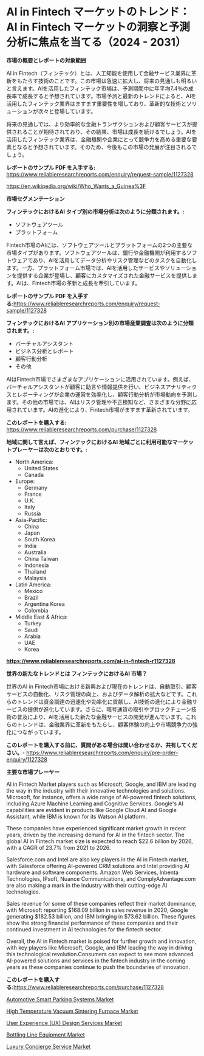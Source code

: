<p><h1>AI in Fintech マーケットのトレンド：AI in Fintech マーケットの洞察と予測分析に焦点を当てる（2024 - 2031）</h1></p><p><strong>市場の概要とレポートの対象範囲</strong></p>
<p><p>AI in Fintech（フィンテック）とは、人工知能を使用して金融サービス業界に革新をもたらす技術のことです。この市場は急速に拡大し、将来の見通しも明るいと言えます。AIを活用したフィンテック市場は、予測期間中に年平均7.4％の成長率で成長すると予想されています。市場予測と最新のトレンドによると、AIを活用したフィンテック業界はますます重要性を増しており、革新的な技術とソリューションが次々と登場しています。</p><p>将来の見通しでは、より効率的な金融トランザクションおよび顧客サービスが提供されることが期待されており、その結果、市場は成長を続けるでしょう。AIを活用したフィンテック業界は、金融機関や企業にとって競争力を高める重要な要素となると予想されています。そのため、今後もこの市場の発展が注目されるでしょう。</p></p>
<p><strong>レポートのサンプル PDF を入手する:</strong> <a href="https://www.reliableresearchreports.com/enquiry/request-sample/1127328">https://www.reliableresearchreports.com/enquiry/request-sample/1127328</a></p>
<p><a href="https://en.wikipedia.org/wiki/Who_Wants_a_Guinea%3F">https://en.wikipedia.org/wiki/Who_Wants_a_Guinea%3F</a></p>
<p><strong>市場セグメンテーション</strong></p>
<p><strong>フィンテックにおけるAI タイプ別の市場分析は次のように分類されます。:</strong></p>
<p><ul><li>ソフトウェアツール</li><li>プラットフォーム</li></ul></p>
<p><p>Fintech市場のAIには、ソフトウェアツールとプラットフォームの2つの主要な市場タイプがあります。ソフトウェアツールは、銀行や金融機関が利用するソフトウェアであり、AIを活用してデータ分析やリスク管理などのタスクを自動化します。一方、プラットフォーム市場では、AIを活用したサービスやソリューションを提供する企業が登場し、顧客にカスタマイズされた金融サービスを提供します。AIは、Fintech市場の革新と成長を牽引しています。</p></p>
<p><strong>レポートのサンプル PDF を入手する:</strong><a href="https://www.reliableresearchreports.com/enquiry/request-sample/1127328">https://www.reliableresearchreports.com/enquiry/request-sample/1127328</a></p>
<p><strong> フィンテックにおけるAI アプリケーション別の市場産業調査は次のように分類されます。:</strong></p>
<p><ul><li>バーチャルアシスタント</li><li>ビジネス分析とレポート</li><li>顧客行動分析</li><li>その他</li></ul></p>
<p><p>AIはFintech市場でさまざまなアプリケーションに活用されています。例えば、バーチャルアシスタントが顧客に助言や情報提供を行い、ビジネスアナリティクスとレポーティングが企業の運営を効率化し、顧客行動分析が市場動向を予測します。その他の市場では、AIはリスク管理や不正検知など、さまざまな分野に応用されています。AIの進化により、Fintech市場がますます革新されています。</p></p>
<p><strong>このレポートを購入する:</strong> <a href="https://www.reliableresearchreports.com/purchase/1127328">https://www.reliableresearchreports.com/purchase/1127328</a></p>
<p><strong>地域に関して言えば、フィンテックにおけるAI 地域ごとに利用可能なマーケットプレーヤーは次のとおりです。:</strong></p>
<p><ul>
    <li>
        North America:
        <ul>
            <li>United States</li>
            <li>Canada</li>
        </ul>
    </li>
    <li>
        Europe:
        <ul>
            <li>Germany</li>
            <li>France</li>
            <li>U.K.</li>
            <li>Italy</li>
            <li>Russia</li>
        </ul>
    </li>
    <li>
        Asia-Pacific:
        <ul>
            <li>China</li>
            <li>Japan</li>
            <li>South Korea</li>
            <li>India</li>
            <li>Australia</li>
            <li>China Taiwan</li>
            <li>Indonesia</li>
            <li>Thailand</li>
            <li>Malaysia</li>
        </ul>
    </li>
    <li>
        Latin America:
        <ul>
            <li>Mexico</li>
            <li>Brazil</li>
            <li>Argentina Korea</li>
            <li>Colombia</li>
        </ul>
    </li>
    <li>
        Middle East & Africa:
        <ul>
            <li>Turkey</li>
            <li>Saudi</li>
            <li>Arabia</li>
            <li>UAE</li>
            <li>Korea</li>
        </ul>
    </li>
    </ul></p>
<p><strong><a href="https://www.reliableresearchreports.com/ai-in-fintech-r1127328">https://www.reliableresearchreports.com/ai-in-fintech-r1127328</a></strong></p>
<p><strong>世界の新たなトレンドとは フィンテックにおけるAI 市場？</strong></p>
<p><p>世界のAI in Fintech市場における新興および現在のトレンドは、自動取引、顧客サービスの自動化、リスク管理の向上、およびデータ解析の拡大などです。これらのトレンドは資金調達の迅速化や効率化に貢献し、AI技術の進化により金融サービスの提供が進化しています。さらに、暗号通貨の取引やブロックチェーン技術の普及により、AIを活用した新たな金融サービスの開発が進んでいます。これらのトレンドは、金融業界に革新をもたらし、顧客体験の向上や市場競争力の強化につながっています。</p></p>
<p><strong>このレポートを購入する前に、質問がある場合は問い合わせるか、共有してください。</strong>- <a href="https://www.reliableresearchreports.com/enquiry/pre-order-enquiry/1127328">https://www.reliableresearchreports.com/enquiry/pre-order-enquiry/1127328</a></p>
<p><strong>主要な市場プレーヤー</strong></p>
<p><p>AI in Fintech Market players such as Microsoft, Google, and IBM are leading the way in the industry with their innovative technologies and solutions. Microsoft, for instance, offers a wide range of AI-powered fintech solutions, including Azure Machine Learning and Cognitive Services. Google's AI capabilities are evident in products like Google Cloud AI and Google Assistant, while IBM is known for its Watson AI platform.</p><p>These companies have experienced significant market growth in recent years, driven by the increasing demand for AI in the fintech sector. The global AI in Fintech market size is expected to reach $22.6 billion by 2026, with a CAGR of 23.7% from 2021 to 2026.</p><p>Salesforce.com and Intel are also key players in the AI in Fintech market, with Salesforce offering AI-powered CRM solutions and Intel providing AI hardware and software components. Amazon Web Services, Inbenta Technologies, IPsoft, Nuance Communications, and ComplyAdvantage.com are also making a mark in the industry with their cutting-edge AI technologies.</p><p>Sales revenue for some of these companies reflect their market dominance, with Microsoft reporting $168.09 billion in sales revenue in 2020, Google generating $182.53 billion, and IBM bringing in $73.62 billion. These figures show the strong financial performance of these companies and their continued investment in AI technologies for the fintech sector.</p><p>Overall, the AI in Fintech market is poised for further growth and innovation, with key players like Microsoft, Google, and IBM leading the way in driving this technological revolution.Consumers can expect to see more advanced AI-powered solutions and services in the fintech industry in the coming years as these companies continue to push the boundaries of innovation.</p></p>
<p><strong>このレポートを購入する:</strong><a href="https://www.reliableresearchreports.com/purchase/1127328">https://www.reliableresearchreports.com/purchase/1127328</a></p>
<p><p><a href="https://www.linkedin.com/pulse/automotive-smart-parking-systems-market-segmentation-jozpc">Automotive Smart Parking Systems Market</a></p><p><a href="https://issuu.com/reportprime-2/docs/high-temperature-vacuum-sintering-furnace-market-s">High Temperature Vacuum Sintering Furnace Market</a></p><p><a href="https://www.linkedin.com/pulse/deep-dive-user-experience-ux-design-services-market-itstrends-33sue">User Experience (UX) Design Services Market</a></p><p><a href="https://issuu.com/reportprime-2/docs/bottling-line-equipment-market-size-2030.pptx">Bottling Line Equipment Market</a></p><p><a href="https://github.com/prosalinda88/Market-Research-Report-List-5/blob/main/luxury-concierge-service-market.md">Luxury Concierge Service Market</a></p></p>